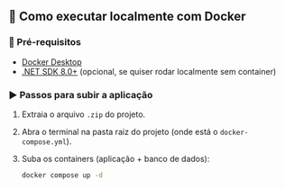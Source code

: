 ## 🧩 Como executar localmente com Docker

### 🔧 Pré-requisitos
- [Docker Desktop](https://www.docker.com/get-started)
- [.NET SDK 8.0+](https://dotnet.microsoft.com/en-us/download/dotnet/8.0) (opcional, se quiser rodar localmente sem container)

### ▶️ Passos para subir a aplicação

1. Extraia o arquivo `.zip` do projeto.

2. Abra o terminal na pasta raiz do projeto (onde está o `docker-compose.yml`).

3. Suba os containers (aplicação + banco de dados):
   ```bash
   docker compose up -d
